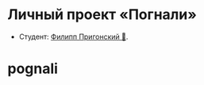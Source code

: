 # Личный проект «Погнали»

* Студент: [Филипп Пригонский 👾](https://up.htmlacademy.ru/adaptive/21/user/1453877).
# pognali
